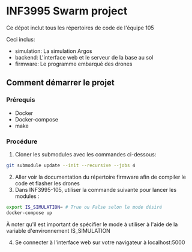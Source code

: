 # INF3995 Swarm project

Ce dépot inclut tous les répertoires de code de l'équipe 105

Ceci inclus:
- simulation: La simulation Argos
- backend: L'interface web et le serveur de la base au sol
- firmware: Le programme embarqué des drones

## Comment démarrer le projet

### Prérequis
- Docker 
- Docker-compose
- make

### Procédure
1. Cloner les submodules avec les commandes ci-dessous:
```bash
git submodule update --init --recursive --jobs 4
```
2. Aller voir la documentation du répertoire firmware afin de compiler le code et flasher les drones
3. Dans INF3995-105, utiliser la commande suivante pour lancer les modules :
```bash
export IS_SIMULATION= # True ou False selon le mode désiré
docker-compose up
```
À noter qu'il est important de spécifier le mode à utiliser à l'aide de la variable d'environnement IS_SIMULATION

4. Se connecter à l'interface web sur votre navigateur à localhost:5000

